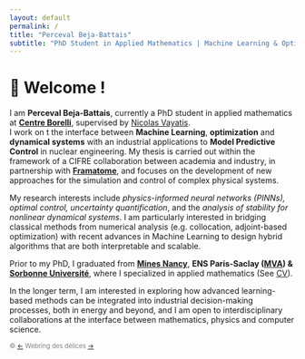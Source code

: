 ```yaml
---
layout: default
permalink: /
title: "Perceval Beja-Battais"
subtitle: "PhD Student in Applied Mathematics | Machine Learning & Optimization"
---
```


# 👋 Welcome !

I am **Perceval Beja-Battais**, currently a PhD student in applied mathematics at **[Centre Borelli](https://centreborelli.ens-paris-saclay.fr/fr)**, supervised by [Nicolas Vayatis](https://nvayatis.perso.math.cnrs.fr/).  
I work on t the interface between **Machine Learning**, **optimization** and **dynamical systems** with an industrial applications to **Model Predictive Control** in nuclear engineering. My thesis is carried out within the framework of a CIFRE collaboration between academia and industry, in partnership with **[Framatome](framatome.com)**, and focuses on the development of new approaches for the simulation and control of complex physical systems.

My research interests include *physics-informed neural networks (PINNs), optimal control, uncertainty quantification*, and the *analysis of stability for nonlinear dynamical systems*. I am particularly interested in bridging classical methods from numerical analysis (e.g. collocation, adjoint-based optimization) with recent advances in Machine Learning to design hybrid algorithms that are both interpretable and scalable.

Prior to my PhD, I graduated from **[Mines Nancy](https://mines-nancy.univ-lorraine.fr/)**, **ENS Paris-Saclay ([MVA](https://www.master-mva.com)) & [Sorbonne Université](https://www.ljll.fr/MathModel/)**, where I specialized in applied mathematics (See [CV]()). 

In the longer term, I am interested in exploring how advanced learning-based methods can be integrated into industrial decision-making processes, both in energy and beyond, and I am open to interdisciplinary collaborations at the interface between mathematics, physics and computer science.

<footer style="font-size: 0.8em; color: gray;">
&copy; <a href="https://gaetanserre.fr/">&#8592;</a> Webring des délices <a href="https://eloicampagne.fr/">&#8594;</a>
</footer>

